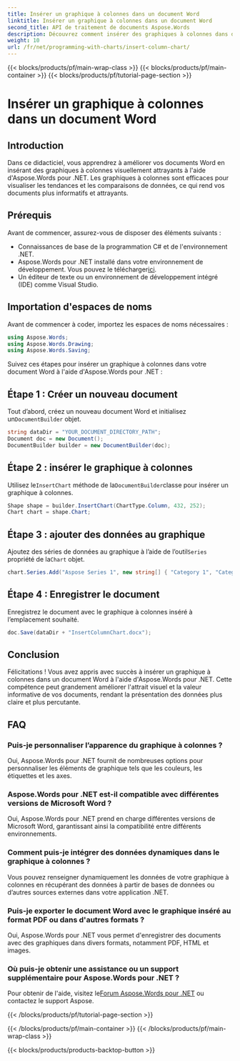 ```yaml
---
title: Insérer un graphique à colonnes dans un document Word
linktitle: Insérer un graphique à colonnes dans un document Word
second_title: API de traitement de documents Aspose.Words
description: Découvrez comment insérer des graphiques à colonnes dans des documents Word à l'aide d'Aspose.Words pour .NET. Améliorez la visualisation des données dans vos rapports et présentations.
weight: 10
url: /fr/net/programming-with-charts/insert-column-chart/
---
```


{{< blocks/products/pf/main-wrap-class >}}
{{< blocks/products/pf/main-container >}}
{{< blocks/products/pf/tutorial-page-section >}}

# Insérer un graphique à colonnes dans un document Word

## Introduction

Dans ce didacticiel, vous apprendrez à améliorer vos documents Word en insérant des graphiques à colonnes visuellement attrayants à l'aide d'Aspose.Words pour .NET. Les graphiques à colonnes sont efficaces pour visualiser les tendances et les comparaisons de données, ce qui rend vos documents plus informatifs et attrayants.

## Prérequis

Avant de commencer, assurez-vous de disposer des éléments suivants :

- Connaissances de base de la programmation C# et de l'environnement .NET.
-  Aspose.Words pour .NET installé dans votre environnement de développement. Vous pouvez le télécharger[ici](https://releases.aspose.com/words/net/).
- Un éditeur de texte ou un environnement de développement intégré (IDE) comme Visual Studio.

## Importation d'espaces de noms

Avant de commencer à coder, importez les espaces de noms nécessaires :

```csharp
using Aspose.Words;
using Aspose.Words.Drawing;
using Aspose.Words.Saving;
```

Suivez ces étapes pour insérer un graphique à colonnes dans votre document Word à l'aide d'Aspose.Words pour .NET :

## Étape 1 : Créer un nouveau document

 Tout d’abord, créez un nouveau document Word et initialisez un`DocumentBuilder` objet.

```csharp
string dataDir = "YOUR_DOCUMENT_DIRECTORY_PATH";
Document doc = new Document();
DocumentBuilder builder = new DocumentBuilder(doc);
```

## Étape 2 : insérer le graphique à colonnes

 Utilisez le`InsertChart` méthode de la`DocumentBuilder`classe pour insérer un graphique à colonnes.

```csharp
Shape shape = builder.InsertChart(ChartType.Column, 432, 252);
Chart chart = shape.Chart;
```

## Étape 3 : ajouter des données au graphique

 Ajoutez des séries de données au graphique à l’aide de l’outil`Series` propriété de la`Chart` objet.

```csharp
chart.Series.Add("Aspose Series 1", new string[] { "Category 1", "Category 2" }, new double[] { 1, 2 });
```

## Étape 4 : Enregistrer le document

Enregistrez le document avec le graphique à colonnes inséré à l’emplacement souhaité.

```csharp
doc.Save(dataDir + "InsertColumnChart.docx");
```

## Conclusion

Félicitations ! Vous avez appris avec succès à insérer un graphique à colonnes dans un document Word à l'aide d'Aspose.Words pour .NET. Cette compétence peut grandement améliorer l'attrait visuel et la valeur informative de vos documents, rendant la présentation des données plus claire et plus percutante.

## FAQ

### Puis-je personnaliser l’apparence du graphique à colonnes ?
Oui, Aspose.Words pour .NET fournit de nombreuses options pour personnaliser les éléments de graphique tels que les couleurs, les étiquettes et les axes.

### Aspose.Words pour .NET est-il compatible avec différentes versions de Microsoft Word ?
Oui, Aspose.Words pour .NET prend en charge différentes versions de Microsoft Word, garantissant ainsi la compatibilité entre différents environnements.

### Comment puis-je intégrer des données dynamiques dans le graphique à colonnes ?
Vous pouvez renseigner dynamiquement les données de votre graphique à colonnes en récupérant des données à partir de bases de données ou d’autres sources externes dans votre application .NET.

### Puis-je exporter le document Word avec le graphique inséré au format PDF ou dans d'autres formats ?
Oui, Aspose.Words pour .NET vous permet d'enregistrer des documents avec des graphiques dans divers formats, notamment PDF, HTML et images.

### Où puis-je obtenir une assistance ou un support supplémentaire pour Aspose.Words pour .NET ?
 Pour obtenir de l'aide, visitez le[Forum Aspose.Words pour .NET](https://forum.aspose.com/c/words/8) ou contactez le support Aspose.


{{< /blocks/products/pf/tutorial-page-section >}}

{{< /blocks/products/pf/main-container >}}
{{< /blocks/products/pf/main-wrap-class >}}

{{< blocks/products/products-backtop-button >}}
